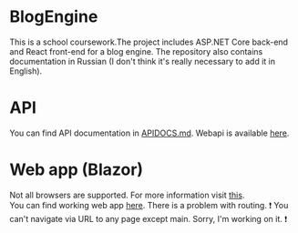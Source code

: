 # BlogEngine
This is a school coursework.The project includes ASP.NET Core back-end and React front-end for a blog engine. The repository also contains documentation in Russian (I don't think it's really necessary to add it in English).

# API
You can find API documentation in [APIDOCS.md](https://github.com/potyoma/BlogEngine/blob/develop/APIDOCS.md). Webapi is available [here](https://blog-engine-api.herokuapp.com).

# Web app (Blazor)
Not all browsers are supported. For more information visit [this](https://webassembly.org/).</br>
You can find working web app [here](https://blog-engine-client.vercel.app/).
There is a problem with routing. :exclamation: You can't navigate via URL to any page except main. Sorry, I'm working on it. :exclamation:
